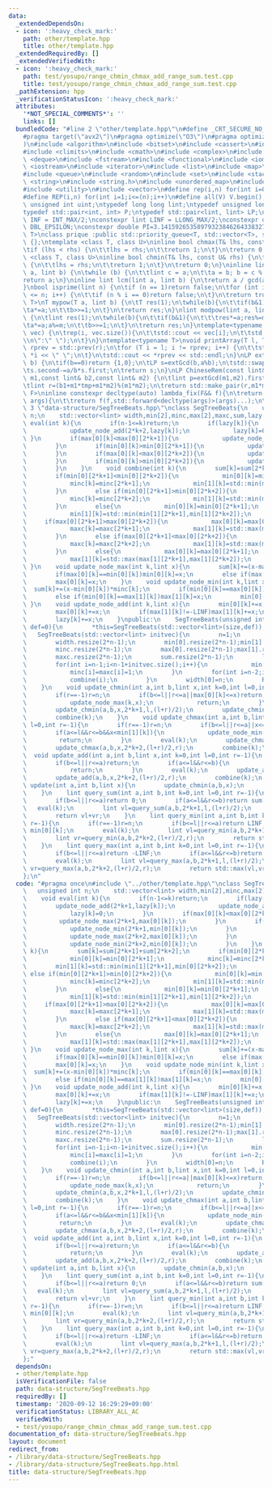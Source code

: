 ```yaml
---
data:
  _extendedDependsOn:
  - icon: ':heavy_check_mark:'
    path: other/template.hpp
    title: other/template.hpp
  _extendedRequiredBy: []
  _extendedVerifiedWith:
  - icon: ':heavy_check_mark:'
    path: test/yosupo/range_chmin_chmax_add_range_sum.test.cpp
    title: test/yosupo/range_chmin_chmax_add_range_sum.test.cpp
  _pathExtension: hpp
  _verificationStatusIcon: ':heavy_check_mark:'
  attributes:
    '*NOT_SPECIAL_COMMENTS*': ''
    links: []
  bundledCode: "#line 2 \"other/template.hpp\"\n#define _CRT_SECURE_NO_WARNINGS\n\
    #pragma target(\"avx2\")\n#pragma optimize(\"O3\")\n#pragma optimize(\"unroll-loops\"\
    )\n#include <algorithm>\n#include <bitset>\n#include <cassert>\n#include <cfloat>\n\
    #include <climits>\n#include <cmath>\n#include <complex>\n#include <ctime>\n#include\
    \ <deque>\n#include <fstream>\n#include <functional>\n#include <iomanip>\n#include\
    \ <iostream>\n#include <iterator>\n#include <list>\n#include <map>\n#include <memory>\n\
    #include <queue>\n#include <random>\n#include <set>\n#include <stack>\n#include\
    \ <string>\n#include <string.h>\n#include <unordered_map>\n#include <unordered_set>\n\
    #include <utility>\n#include <vector>\n#define rep(i,n) for(int i=0;i<(n);i++)\n\
    #define REP(i,n) for(int i=1;i<=(n);i++)\n#define all(V) V.begin(),V.end()\ntypedef\
    \ unsigned int uint;\ntypedef long long lint;\ntypedef unsigned long long ulint;\n\
    typedef std::pair<int, int> P;\ntypedef std::pair<lint, lint> LP;\nconstexpr int\
    \ INF = INT_MAX/2;\nconstexpr lint LINF = LLONG_MAX/2;\nconstexpr double eps =\
    \ DBL_EPSILON;\nconstexpr double PI=3.141592653589793238462643383279;\ntemplate<class\
    \ T>\nclass prique :public std::priority_queue<T, std::vector<T>, std::greater<T>>\
    \ {};\ntemplate <class T, class U>\ninline bool chmax(T& lhs, const U& rhs) {\n\
    \tif (lhs < rhs) {\n\t\tlhs = rhs;\n\t\treturn 1;\n\t}\n\treturn 0;\n}\ntemplate\
    \ <class T, class U>\ninline bool chmin(T& lhs, const U& rhs) {\n\tif (lhs > rhs)\
    \ {\n\t\tlhs = rhs;\n\t\treturn 1;\n\t}\n\treturn 0;\n}\ninline lint gcd(lint\
    \ a, lint b) {\n\twhile (b) {\n\t\tlint c = a;\n\t\ta = b; b = c % b;\n\t}\n\t\
    return a;\n}\ninline lint lcm(lint a, lint b) {\n\treturn a / gcd(a, b) * b;\n\
    }\nbool isprime(lint n) {\n\tif (n == 1)return false;\n\tfor (int i = 2; i * i\
    \ <= n; i++) {\n\t\tif (n % i == 0)return false;\n\t}\n\treturn true;\n}\ntemplate<typename\
    \ T>\nT mypow(T a, lint b) {\n\tT res(1);\n\twhile(b){\n\t\tif(b&1)res*=a;\n\t\
    \ta*=a;\n\t\tb>>=1;\n\t}\n\treturn res;\n}\nlint modpow(lint a, lint b, lint m)\
    \ {\n\tlint res(1);\n\twhile(b){\n\t\tif(b&1){\n\t\t\tres*=a;res%=m;\n\t\t}\n\t\
    \ta*=a;a%=m;\n\t\tb>>=1;\n\t}\n\treturn res;\n}\ntemplate<typename T>\nvoid printArray(std::vector<T>&\
    \ vec) {\n\trep(i, vec.size()){\n\t\tstd::cout << vec[i];\n\t\tstd::cout<<(i==(int)vec.size()-1?\"\
    \\n\":\" \");\n\t}\n}\ntemplate<typename T>\nvoid printArray(T l, T r) {\n\tT\
    \ rprev = std::prev(r);\n\tfor (T i = l; i != rprev; i++) {\n\t\tstd::cout <<\
    \ *i << \" \";\n\t}\n\tstd::cout << *rprev << std::endl;\n}\nLP extGcd(lint a,lint\
    \ b) {\n\tif(b==0)return {1,0};\n\tLP s=extGcd(b,a%b);\n\tstd::swap(s.first,s.second);\n\
    \ts.second-=a/b*s.first;\n\treturn s;\n}\nLP ChineseRem(const lint& b1,const lint&\
    \ m1,const lint& b2,const lint& m2) {\n\tlint p=extGcd(m1,m2).first;\n\tlint tmp=(b2-b1)*p%m2;\n\
    \tlint r=(b1+m1*tmp+m1*m2)%(m1*m2);\n\treturn std::make_pair(r,m1*m2);\n}\ntemplate<typename\
    \ F>\ninline constexpr decltype(auto) lambda_fix(F&& f){\n\treturn [f=std::forward<F>(f)](auto&&...\
    \ args){\n\t\treturn f(f,std::forward<decltype(args)>(args)...);\n\t};\n}\n#line\
    \ 3 \"data-structure/SegTreeBeats.hpp\"\nclass SegTreeBeats{\n    unsigned int\
    \ n;\n    std::vector<lint> width,min[2],minc,max[2],maxc,sum,lazy;\n    void\
    \ eval(int k){\n        if(n-1<=k)return;\n        if(lazy[k]){\n            update_node_add(2*k+1,lazy[k]);\n\
    \            update_node_add(2*k+2,lazy[k]);\n            lazy[k]=0;\n       \
    \ }\n        if(max[0][k]<max[0][2*k+1]){\n            update_node_max(2*k+1,max[0][k]);\n\
    \        }\n        if(min[0][k]>min[0][2*k+1]){\n            update_node_min(2*k+1,min[0][k]);\n\
    \        }\n        if(max[0][k]<max[0][2*k+2]){\n            update_node_max(2*k+2,max[0][k]);\n\
    \        }\n        if(min[0][k]>min[0][2*k+2]){\n            update_node_min(2*k+2,min[0][k]);\n\
    \        }\n    }\n    void combine(int k){\n        sum[k]=sum[2*k+1]+sum[2*k+2];\n\
    \        if(min[0][2*k+1]<min[0][2*k+2]){\n            min[0][k]=min[0][2*k+1];\n\
    \            minc[k]=minc[2*k+1];\n            min[1][k]=std::min(min[1][2*k+1],min[0][2*k+2]);\n\
    \        }\n        else if(min[0][2*k+1]>min[0][2*k+2]){\n            min[0][k]=min[0][2*k+2];\n\
    \            minc[k]=minc[2*k+2];\n            min[1][k]=std::min(min[0][2*k+1],min[1][2*k+2]);\n\
    \        }\n        else{\n            min[0][k]=min[0][2*k+1];\n            minc[k]=minc[2*k+1]+minc[2*k+2];\n\
    \            min[1][k]=std::min(min[1][2*k+1],min[1][2*k+2]);\n        }\n   \
    \     if(max[0][2*k+1]>max[0][2*k+2]){\n            max[0][k]=max[0][2*k+1];\n\
    \            maxc[k]=maxc[2*k+1];\n            max[1][k]=std::max(max[1][2*k+1],max[0][2*k+2]);\n\
    \        }\n        else if(max[0][2*k+1]<max[0][2*k+2]){\n            max[0][k]=max[0][2*k+2];\n\
    \            maxc[k]=maxc[2*k+2];\n            max[1][k]=std::max(max[0][2*k+1],max[1][2*k+2]);\n\
    \        }\n        else{\n            max[0][k]=max[0][2*k+1];\n            maxc[k]=maxc[2*k+1]+maxc[2*k+2];\n\
    \            max[1][k]=std::max(max[1][2*k+1],max[1][2*k+2]);\n        }\n   \
    \ }\n    void update_node_max(int k,lint x){\n        sum[k]+=(x-max[0][k])*maxc[k];\n\
    \        if(max[0][k]==min[0][k])min[0][k]=x;\n        else if(max[0][k]==min[1][k])min[1][k]=x;\n\
    \        max[0][k]=x;\n    }\n    void update_node_min(int k,lint x){\n      \
    \  sum[k]+=(x-min[0][k])*minc[k];\n        if(min[0][k]==max[0][k])max[0][k]=x;\n\
    \        else if(min[0][k]==max[1][k])max[1][k]=x;\n        min[0][k]=x;\n   \
    \ }\n    void update_node_add(int k,lint x){\n        min[0][k]+=x;\n        if(min[1][k]!=LINF)min[1][k]+=x;\n\
    \        max[0][k]+=x;\n        if(max[1][k]!=-LINF)max[1][k]+=x;\n        sum[k]+=x*width[k];\n\
    \        lazy[k]+=x;\n    }\npublic:\n    SegTreeBeats(unsigned int size,lint\
    \ def=0){\n        *this=SegTreeBeats(std::vector<lint>(size,def));\n    }\n \
    \   SegTreeBeats(std::vector<lint> initvec){\n        n=1;\n        while(n<initvec.size())n*=2;\n\
    \        width.resize(2*n-1);\n        min[0].resize(2*n-1);min[1].resize(2*n-1,LINF);\n\
    \        minc.resize(2*n-1);\n        max[0].resize(2*n-1);max[1].resize(2*n-1,-LINF);\n\
    \        maxc.resize(2*n-1);\n        sum.resize(2*n-1);\n        lazy.resize(2*n-1);\n\
    \        for(int i=n-1;i<n-1+initvec.size();i++){\n            min[0][i]=max[0][i]=sum[i]=initvec[i-n+1];\n\
    \            minc[i]=maxc[i]=1;\n        }\n        for(int i=n-2;i>=0;i--){\n\
    \            combine(i);\n        }\n        width[0]=n;\n        REP(i,2*n-2)width[i]=width[(i-1)/2]/2;\n\
    \    }\n    void update_chmin(int a,int b,lint x,int k=0,int l=0,int r=-1){\n\
    \        if(r==-1)r=n;\n        if(b<=l||r<=a||max[0][k]<=x)return;\n        if(a<=l&&r<=b&&max[1][k]<x){\n\
    \            update_node_max(k,x);\n            return;\n        }\n        eval(k);\n\
    \        update_chmin(a,b,x,2*k+1,l,(l+r)/2);\n        update_chmin(a,b,x,2*k+2,(l+r)/2,r);\n\
    \        combine(k);\n    }\n    void update_chmax(int a,int b,lint x,int k=0,int\
    \ l=0,int r=-1){\n        if(r==-1)r=n;\n        if(b<=l||r<=a||x<=min[0][k])return;\n\
    \        if(a<=l&&r<=b&&x<min[1][k]){\n            update_node_min(k,x);\n   \
    \         return;\n        }\n        eval(k);\n        update_chmax(a,b,x,2*k+1,l,(l+r)/2);\n\
    \        update_chmax(a,b,x,2*k+2,(l+r)/2,r);\n        combine(k);\n    }\n  \
    \  void update_add(int a,int b,lint x,int k=0,int l=0,int r=-1){\n        if(r==-1)r=n;\n\
    \        if(b<=l||r<=a)return;\n        if(a<=l&&r<=b){\n            update_node_add(k,x);\n\
    \            return;\n        }\n        eval(k);\n        update_add(a,b,x,2*k+1,l,(l+r)/2);\n\
    \        update_add(a,b,x,2*k+2,(l+r)/2,r);\n        combine(k);\n    }\n    void\
    \ update(int a,int b,lint x){\n        update_chmin(a,b,x);\n        update_chmax(a,b,x);\n\
    \    }\n    lint query_sum(int a,int b,int k=0,int l=0,int r=-1){\n        if(r==-1)r=n;\n\
    \        if(b<=l||r<=a)return 0;\n        if(a<=l&&r<=b)return sum[k];\n     \
    \   eval(k);\n        lint vl=query_sum(a,b,2*k+1,l,(l+r)/2);\n        lint vr=query_sum(a,b,2*k+2,(l+r)/2,r);\n\
    \        return vl+vr;\n    }\n    lint query_min(int a,int b,int k=0,int l=0,int\
    \ r=-1){\n        if(r==-1)r=n;\n        if(b<=l||r<=a)return LINF;\n        if(a<=l&&r<=b)return\
    \ min[0][k];\n        eval(k);\n        lint vl=query_min(a,b,2*k+1,l,(l+r)/2);\n\
    \        lint vr=query_min(a,b,2*k+2,(l+r)/2,r);\n        return std::min(vl,vr);\n\
    \    }\n    lint query_max(int a,int b,int k=0,int l=0,int r=-1){\n        if(r==-1)r=n;\n\
    \        if(b<=l||r<=a)return -LINF;\n        if(a<=l&&r<=b)return max[0][k];\n\
    \        eval(k);\n        lint vl=query_max(a,b,2*k+1,l,(l+r)/2);\n        lint\
    \ vr=query_max(a,b,2*k+2,(l+r)/2,r);\n        return std::max(vl,vr);\n    }\n\
    };\n"
  code: "#pragma once\n#include \"../other/template.hpp\"\nclass SegTreeBeats{\n \
    \   unsigned int n;\n    std::vector<lint> width,min[2],minc,max[2],maxc,sum,lazy;\n\
    \    void eval(int k){\n        if(n-1<=k)return;\n        if(lazy[k]){\n    \
    \        update_node_add(2*k+1,lazy[k]);\n            update_node_add(2*k+2,lazy[k]);\n\
    \            lazy[k]=0;\n        }\n        if(max[0][k]<max[0][2*k+1]){\n   \
    \         update_node_max(2*k+1,max[0][k]);\n        }\n        if(min[0][k]>min[0][2*k+1]){\n\
    \            update_node_min(2*k+1,min[0][k]);\n        }\n        if(max[0][k]<max[0][2*k+2]){\n\
    \            update_node_max(2*k+2,max[0][k]);\n        }\n        if(min[0][k]>min[0][2*k+2]){\n\
    \            update_node_min(2*k+2,min[0][k]);\n        }\n    }\n    void combine(int\
    \ k){\n        sum[k]=sum[2*k+1]+sum[2*k+2];\n        if(min[0][2*k+1]<min[0][2*k+2]){\n\
    \            min[0][k]=min[0][2*k+1];\n            minc[k]=minc[2*k+1];\n    \
    \        min[1][k]=std::min(min[1][2*k+1],min[0][2*k+2]);\n        }\n       \
    \ else if(min[0][2*k+1]>min[0][2*k+2]){\n            min[0][k]=min[0][2*k+2];\n\
    \            minc[k]=minc[2*k+2];\n            min[1][k]=std::min(min[0][2*k+1],min[1][2*k+2]);\n\
    \        }\n        else{\n            min[0][k]=min[0][2*k+1];\n            minc[k]=minc[2*k+1]+minc[2*k+2];\n\
    \            min[1][k]=std::min(min[1][2*k+1],min[1][2*k+2]);\n        }\n   \
    \     if(max[0][2*k+1]>max[0][2*k+2]){\n            max[0][k]=max[0][2*k+1];\n\
    \            maxc[k]=maxc[2*k+1];\n            max[1][k]=std::max(max[1][2*k+1],max[0][2*k+2]);\n\
    \        }\n        else if(max[0][2*k+1]<max[0][2*k+2]){\n            max[0][k]=max[0][2*k+2];\n\
    \            maxc[k]=maxc[2*k+2];\n            max[1][k]=std::max(max[0][2*k+1],max[1][2*k+2]);\n\
    \        }\n        else{\n            max[0][k]=max[0][2*k+1];\n            maxc[k]=maxc[2*k+1]+maxc[2*k+2];\n\
    \            max[1][k]=std::max(max[1][2*k+1],max[1][2*k+2]);\n        }\n   \
    \ }\n    void update_node_max(int k,lint x){\n        sum[k]+=(x-max[0][k])*maxc[k];\n\
    \        if(max[0][k]==min[0][k])min[0][k]=x;\n        else if(max[0][k]==min[1][k])min[1][k]=x;\n\
    \        max[0][k]=x;\n    }\n    void update_node_min(int k,lint x){\n      \
    \  sum[k]+=(x-min[0][k])*minc[k];\n        if(min[0][k]==max[0][k])max[0][k]=x;\n\
    \        else if(min[0][k]==max[1][k])max[1][k]=x;\n        min[0][k]=x;\n   \
    \ }\n    void update_node_add(int k,lint x){\n        min[0][k]+=x;\n        if(min[1][k]!=LINF)min[1][k]+=x;\n\
    \        max[0][k]+=x;\n        if(max[1][k]!=-LINF)max[1][k]+=x;\n        sum[k]+=x*width[k];\n\
    \        lazy[k]+=x;\n    }\npublic:\n    SegTreeBeats(unsigned int size,lint\
    \ def=0){\n        *this=SegTreeBeats(std::vector<lint>(size,def));\n    }\n \
    \   SegTreeBeats(std::vector<lint> initvec){\n        n=1;\n        while(n<initvec.size())n*=2;\n\
    \        width.resize(2*n-1);\n        min[0].resize(2*n-1);min[1].resize(2*n-1,LINF);\n\
    \        minc.resize(2*n-1);\n        max[0].resize(2*n-1);max[1].resize(2*n-1,-LINF);\n\
    \        maxc.resize(2*n-1);\n        sum.resize(2*n-1);\n        lazy.resize(2*n-1);\n\
    \        for(int i=n-1;i<n-1+initvec.size();i++){\n            min[0][i]=max[0][i]=sum[i]=initvec[i-n+1];\n\
    \            minc[i]=maxc[i]=1;\n        }\n        for(int i=n-2;i>=0;i--){\n\
    \            combine(i);\n        }\n        width[0]=n;\n        REP(i,2*n-2)width[i]=width[(i-1)/2]/2;\n\
    \    }\n    void update_chmin(int a,int b,lint x,int k=0,int l=0,int r=-1){\n\
    \        if(r==-1)r=n;\n        if(b<=l||r<=a||max[0][k]<=x)return;\n        if(a<=l&&r<=b&&max[1][k]<x){\n\
    \            update_node_max(k,x);\n            return;\n        }\n        eval(k);\n\
    \        update_chmin(a,b,x,2*k+1,l,(l+r)/2);\n        update_chmin(a,b,x,2*k+2,(l+r)/2,r);\n\
    \        combine(k);\n    }\n    void update_chmax(int a,int b,lint x,int k=0,int\
    \ l=0,int r=-1){\n        if(r==-1)r=n;\n        if(b<=l||r<=a||x<=min[0][k])return;\n\
    \        if(a<=l&&r<=b&&x<min[1][k]){\n            update_node_min(k,x);\n   \
    \         return;\n        }\n        eval(k);\n        update_chmax(a,b,x,2*k+1,l,(l+r)/2);\n\
    \        update_chmax(a,b,x,2*k+2,(l+r)/2,r);\n        combine(k);\n    }\n  \
    \  void update_add(int a,int b,lint x,int k=0,int l=0,int r=-1){\n        if(r==-1)r=n;\n\
    \        if(b<=l||r<=a)return;\n        if(a<=l&&r<=b){\n            update_node_add(k,x);\n\
    \            return;\n        }\n        eval(k);\n        update_add(a,b,x,2*k+1,l,(l+r)/2);\n\
    \        update_add(a,b,x,2*k+2,(l+r)/2,r);\n        combine(k);\n    }\n    void\
    \ update(int a,int b,lint x){\n        update_chmin(a,b,x);\n        update_chmax(a,b,x);\n\
    \    }\n    lint query_sum(int a,int b,int k=0,int l=0,int r=-1){\n        if(r==-1)r=n;\n\
    \        if(b<=l||r<=a)return 0;\n        if(a<=l&&r<=b)return sum[k];\n     \
    \   eval(k);\n        lint vl=query_sum(a,b,2*k+1,l,(l+r)/2);\n        lint vr=query_sum(a,b,2*k+2,(l+r)/2,r);\n\
    \        return vl+vr;\n    }\n    lint query_min(int a,int b,int k=0,int l=0,int\
    \ r=-1){\n        if(r==-1)r=n;\n        if(b<=l||r<=a)return LINF;\n        if(a<=l&&r<=b)return\
    \ min[0][k];\n        eval(k);\n        lint vl=query_min(a,b,2*k+1,l,(l+r)/2);\n\
    \        lint vr=query_min(a,b,2*k+2,(l+r)/2,r);\n        return std::min(vl,vr);\n\
    \    }\n    lint query_max(int a,int b,int k=0,int l=0,int r=-1){\n        if(r==-1)r=n;\n\
    \        if(b<=l||r<=a)return -LINF;\n        if(a<=l&&r<=b)return max[0][k];\n\
    \        eval(k);\n        lint vl=query_max(a,b,2*k+1,l,(l+r)/2);\n        lint\
    \ vr=query_max(a,b,2*k+2,(l+r)/2,r);\n        return std::max(vl,vr);\n    }\n\
    };"
  dependsOn:
  - other/template.hpp
  isVerificationFile: false
  path: data-structure/SegTreeBeats.hpp
  requiredBy: []
  timestamp: '2020-09-12 16:29:29+09:00'
  verificationStatus: LIBRARY_ALL_AC
  verifiedWith:
  - test/yosupo/range_chmin_chmax_add_range_sum.test.cpp
documentation_of: data-structure/SegTreeBeats.hpp
layout: document
redirect_from:
- /library/data-structure/SegTreeBeats.hpp
- /library/data-structure/SegTreeBeats.hpp.html
title: data-structure/SegTreeBeats.hpp
---
```

